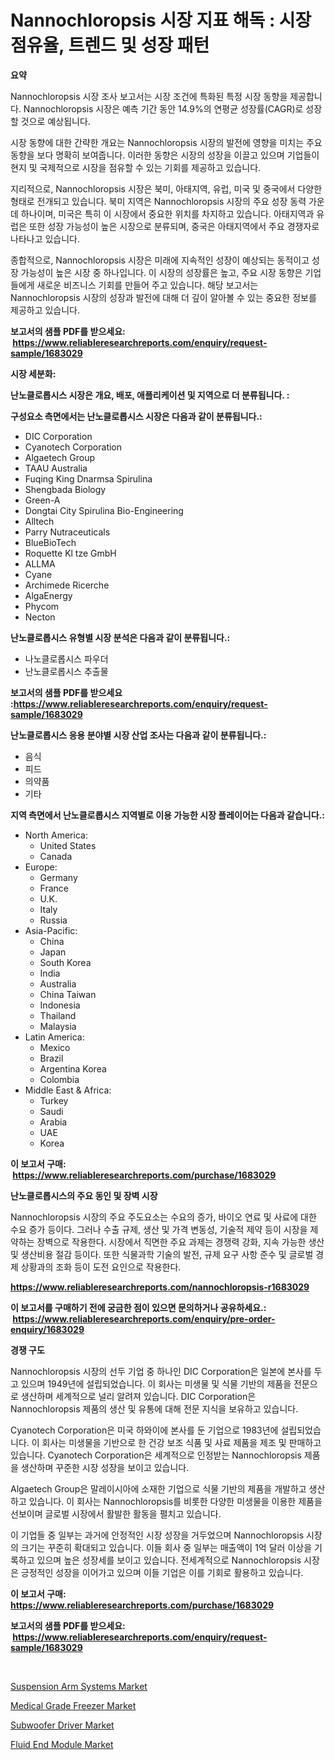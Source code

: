 <p><h1>Nannochloropsis 시장 지표 해독 : 시장 점유율, 트렌드 및 성장 패턴</h1></p><p><strong>요약</strong></p>
<p><p>Nannochloropsis 시장 조사 보고서는 시장 조건에 특화된 특정 시장 동향을 제공합니다. Nannochloropsis 시장은 예측 기간 동안 14.9%의 연평균 성장률(CAGR)로 성장할 것으로 예상됩니다. </p><p>시장 동향에 대한 간략한 개요는 Nannochloropsis 시장의 발전에 영향을 미치는 주요 동향을 보다 명확히 보여줍니다. 이러한 동향은 시장의 성장을 이끌고 있으며 기업들이 현지 및 국제적으로 시장을 점유할 수 있는 기회를 제공하고 있습니다.</p><p>지리적으로, Nannochloropsis 시장은 북미, 아태지역, 유럽, 미국 및 중국에서 다양한 형태로 전개되고 있습니다. 북미 지역은 Nannochloropsis 시장의 주요 성장 동력 가운데 하나이며, 미국은 특히 이 시장에서 중요한 위치를 차지하고 있습니다. 아태지역과 유럽은 또한 성장 가능성이 높은 시장으로 분류되며, 중국은 아태지역에서 주요 경쟁자로 나타나고 있습니다.</p><p>종합적으로, Nannochloropsis 시장은 미래에 지속적인 성장이 예상되는 동적이고 성장 가능성이 높은 시장 중 하나입니다. 이 시장의 성장률은 높고, 주요 시장 동향은 기업들에게 새로운 비즈니스 기회를 만들어 주고 있습니다. 해당 보고서는 Nannochloropsis 시장의 성장과 발전에 대해 더 깊이 알아볼 수 있는 중요한 정보를 제공하고 있습니다.</p></p>
<p><strong>보고서의 샘플 PDF를 받으세요: &nbsp;<a href="https://www.reliableresearchreports.com/enquiry/request-sample/1683029">https://www.reliableresearchreports.com/enquiry/request-sample/1683029</a></strong></p>
<p><strong>시장 세분화:</strong></p>
<p><strong> 난노클로롭시스 시장은 개요, 배포, 애플리케이션 및 지역으로 더 분류됩니다. :</strong></p>
<p><strong>구성요소 측면에서는 난노클로롭시스 시장은 다음과 같이 분류됩니다.:</strong></p>
<p><ul><li>DIC Corporation</li><li>Cyanotech Corporation</li><li>Algaetech Group</li><li>TAAU Australia</li><li>Fuqing King Dnarmsa Spirulina</li><li>Shengbada Biology</li><li>Green-A</li><li>Dongtai City Spirulina Bio-Engineering</li><li>Alltech</li><li>Parry Nutraceuticals</li><li>BlueBioTech</li><li>Roquette Kl tze GmbH</li><li>ALLMA</li><li>Cyane</li><li>Archimede Ricerche</li><li>AlgaEnergy</li><li>Phycom</li><li>Necton</li></ul></p>
<p><strong> 난노클로롭시스 유형별 시장 분석은 다음과 같이 분류됩니다.:</strong></p>
<p><ul><li>나노클로롭시스 파우더</li><li>난노클로롭시스 추출물</li></ul></p>
<p><strong>보고서의 샘플 PDF를 받으세요 :<a href="https://www.reliableresearchreports.com/enquiry/request-sample/1683029">https://www.reliableresearchreports.com/enquiry/request-sample/1683029</a></strong></p>
<p><strong> 난노클로롭시스 응용 분야별 시장 산업 조사는 다음과 같이 분류됩니다.:</strong></p>
<p><ul><li>음식</li><li>피드</li><li>의약품</li><li>기타</li></ul></p>
<p><strong>지역 측면에서 난노클로롭시스 지역별로 이용 가능한 시장 플레이어는 다음과 같습니다.:</strong></p>
<p><ul>
    <li>
        North America:
        <ul>
            <li>United States</li>
            <li>Canada</li>
        </ul>
    </li>
    <li>
        Europe:
        <ul>
            <li>Germany</li>
            <li>France</li>
            <li>U.K.</li>
            <li>Italy</li>
            <li>Russia</li>
        </ul>
    </li>
    <li>
        Asia-Pacific:
        <ul>
            <li>China</li>
            <li>Japan</li>
            <li>South Korea</li>
            <li>India</li>
            <li>Australia</li>
            <li>China Taiwan</li>
            <li>Indonesia</li>
            <li>Thailand</li>
            <li>Malaysia</li>
        </ul>
    </li>
    <li>
        Latin America:
        <ul>
            <li>Mexico</li>
            <li>Brazil</li>
            <li>Argentina Korea</li>
            <li>Colombia</li>
        </ul>
    </li>
    <li>
        Middle East & Africa:
        <ul>
            <li>Turkey</li>
            <li>Saudi</li>
            <li>Arabia</li>
            <li>UAE</li>
            <li>Korea</li>
        </ul>
    </li>
    </ul></p>
<p><strong>이 보고서 구매: &nbsp;<a href="https://www.reliableresearchreports.com/purchase/1683029">https://www.reliableresearchreports.com/purchase/1683029</a></strong></p>
<p><strong>난노클로롭시스의 주요 동인 및 장벽 시장</strong></p>
<p><p>Nannochloropsis 시장의 주요 주도요소는 수요의 증가, 바이오 연료 및 사료에 대한 수요 증가 등이다. 그러나 수출 규제, 생산 및 가격 변동성, 기술적 제약 등이 시장을 제약하는 장벽으로 작용한다. 시장에서 직면한 주요 과제는 경쟁력 강화, 지속 가능한 생산 및 생산비용 절감 등이다. 또한 식물과학 기술의 발전, 규제 요구 사항 준수 및 글로벌 경제 상황과의 조화 등이 도전 요인으로 작용한다.</p></p>
<p><strong><a href="https://www.reliableresearchreports.com/nannochloropsis-r1683029">https://www.reliableresearchreports.com/nannochloropsis-r1683029</a></strong></p>
<p><strong>이 보고서를 구매하기 전에 궁금한 점이 있으면 문의하거나 공유하세요.: &nbsp;<a href="https://www.reliableresearchreports.com/enquiry/pre-order-enquiry/1683029">https://www.reliableresearchreports.com/enquiry/pre-order-enquiry/1683029</a></strong></p>
<p><strong>경쟁 구도</strong></p>
<p><p>Nannochloropsis 시장의 선두 기업 중 하나인 DIC Corporation은 일본에 본사를 두고 있으며 1949년에 설립되었습니다. 이 회사는 미생물 및 식물 기반의 제품을 전문으로 생산하며 세계적으로 널리 알려져 있습니다. DIC Corporation은 Nannochloropsis 제품의 생산 및 유통에 대해 전문 지식을 보유하고 있습니다.</p><p>Cyanotech Corporation은 미국 하와이에 본사를 둔 기업으로 1983년에 설립되었습니다. 이 회사는 미생물을 기반으로 한 건강 보조 식품 및 사료 제품을 제조 및 판매하고 있습니다. Cyanotech Corporation은 세계적으로 인정받는 Nannochloropsis 제품을 생산하며 꾸준한 시장 성장을 보이고 있습니다.</p><p>Algaetech Group은 말레이시아에 소재한 기업으로 식물 기반의 제품을 개발하고 생산하고 있습니다. 이 회사는 Nannochloropsis를 비롯한 다양한 미생물을 이용한 제품을 선보이며 글로벌 시장에서 활발한 활동을 펼치고 있습니다.</p><p>이 기업들 중 일부는 과거에 안정적인 시장 성장을 거두었으며 Nannochloropsis 시장의 크기는 꾸준히 확대되고 있습니다. 이들 회사 중 일부는 매출액이 1억 달러 이상을 기록하고 있으며 높은 성장세를 보이고 있습니다. 전세계적으로 Nannochloropsis 시장은 긍정적인 성장을 이어가고 있으며 이들 기업은 이를 기회로 활용하고 있습니다.</p></p>
<p><strong>이 보고서 구매: &nbsp; <a href="https://www.reliableresearchreports.com/purchase/1683029">https://www.reliableresearchreports.com/purchase/1683029</a></strong></p>
<p><strong>보고서의 샘플 PDF를 받으세요: &nbsp;<a href="https://www.reliableresearchreports.com/enquiry/request-sample/1683029">https://www.reliableresearchreports.com/enquiry/request-sample/1683029</a></strong><strong></strong></p>
<p>&nbsp;</p>
<p><p><a href="https://view.publitas.com/reportprime-1/suspension-arm-systems-market-the-key-to-successful-business-strategy-forecast-till-2031/">Suspension Arm Systems Market</a></p><p><a href="https://florentine-yuzu-f42.notion.site/Medical-Grade-Freezer-Market-Analysis-Its-CAGR-Market-Segmentation-and-Global-Industry-Overview-24ceeb926d5a4e53ad49f4f75cc554ab">Medical Grade Freezer Market</a></p><p><a href="https://github.com/pgtimber/Market-Research-Report-List-2/blob/main/subwoofer-driver-market.md">Subwoofer Driver Market</a></p><p><a href="https://github.com/lataunyatinikmelvin59ilbd0dv/Market-Research-Report-List-2/blob/main/fluid-end-module-market.md">Fluid End Module Market</a></p></p>